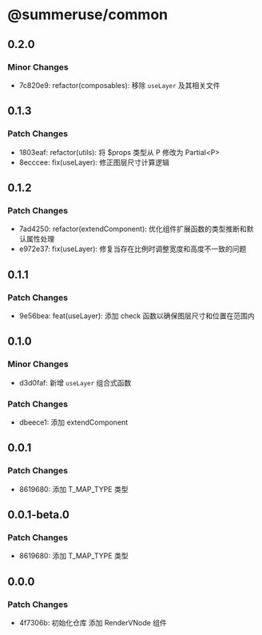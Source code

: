 # @summeruse/common

## 0.2.0

### Minor Changes

- 7c820e9: refactor(composables): 移除 `useLayer` 及其相关文件

## 0.1.3

### Patch Changes

- 1803eaf: refactor(utils): 将 $props 类型从 P 修改为 Partial&lt;P&gt;
- 8ecccee: fix(useLayer): 修正图层尺寸计算逻辑

## 0.1.2

### Patch Changes

- 7ad4250: refactor(extendComponent): 优化组件扩展函数的类型推断和默认属性处理
- e972e37: fix(useLayer): 修复当存在比例时调整宽度和高度不一致的问题

## 0.1.1

### Patch Changes

- 9e56bea: feat(useLayer): 添加 check 函数以确保图层尺寸和位置在范围内

## 0.1.0

### Minor Changes

- d3d0faf: 新增 `useLayer` 组合式函数

### Patch Changes

- dbeece1: 添加 extendComponent

## 0.0.1

### Patch Changes

- 8619680: 添加 T_MAP_TYPE 类型

## 0.0.1-beta.0

### Patch Changes

- 8619680: 添加 T_MAP_TYPE 类型

## 0.0.0

### Patch Changes

- 4f7306b: 初始化仓库 添加 RenderVNode 组件
